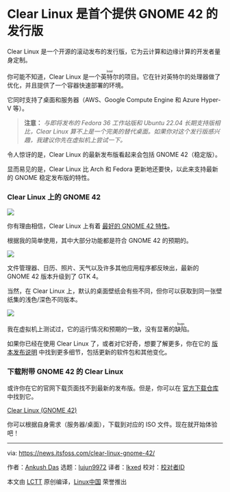 [#]: subject: "Clear Linux is the First Distro to Offer GNOME 42"
[#]: via: "https://news.itsfoss.com/clear-linux-gnome-42/"
[#]: author: "Ankush Das https://news.itsfoss.com/author/ankush/"
[#]: collector: "lujun9972"
[#]: translator: "lkxed"
[#]: reviewer: " "
[#]: publisher: " "
[#]: url: " "

Clear Linux 是首个提供 GNOME 42 的发行版
======

Clear Linux 是一个开源的滚动发布的发行版，它为云计算和边缘计算的开发者量身定制。

你可能不知道，Clear Linux 是一个<ruby>英特尔<rt>Intel</rt></ruby>的项目。它在针对英特尔的处理器做了优化，并且提供了一个容器快速部署的环境。

它同时支持了桌面和服务器（AWS、Google Compute Engine 和 Azure Hyper-V 等）。

> **注意：** _与即将发布的 Fedora 36 工作站版和 Ubuntu 22.04 长期支持版相比，Clear Linux 算不上是一个完美的替代桌面。如果你对这个发行版感兴趣，我建议你先在虚拟机上尝试一下。_

令人惊讶的是，Clear Linux 的最新发布版看起来会包括 GNOME 42（稳定版）。

显而易见的是，Clear Linux 比 Arch 和 Fedora 更新地还要快，以此来支持最新的 GNOME 稳定发布版的特性。

### Clear Linux 上的 GNOME 42

![][1]

你有理由相信，Clear Linux 上有着 [最好的 GNOME 42 特性][2]。

根据我的简单使用，其中大部分功能都是符合 GNOME 42 的预期的。

![][3]

文件管理器、日历、照片、天气以及许多其他应用程序都反映出，最新的 GNOME 42 版本升级到了 GTK 4。

当然，在 Clear Linux 上，默认的桌面壁纸会有些不同，但你可以获取到同一张壁纸集的浅色/深色不同版本。

![][4]

我在虚拟机上测试过，它的运行情况和预期的一致，没有显著的<ruby>缺陷<rt>bugs</rt></ruby>。

如果你已经在使用 Clear Linux 了，或者对它好奇，想要了解更多，你在它的 [版本发布说明][5] 中找到更多细节，包括更新的软件包和其他变化。

### 下载附带 GNOME 42 的 Clear Linux

或许你在它的官网下载页面找不到最新的发布版。但是，你可以在 [官方下载仓库][6] 中找到它。

[Clear Linux (GNOME 42)][6]

你可以根据自身需求（服务器/桌面），下载到对应的 ISO 文件。现在就开始体验吧！

--------------------------------------------------------------------------------

via: https://news.itsfoss.com/clear-linux-gnome-42/

作者：[Ankush Das][a]
选题：[lujun9972][b]
译者：[lkxed](https://github.com/lkxed)
校对：[校对者ID](https://github.com/校对者ID)

本文由 [LCTT](https://github.com/LCTT/TranslateProject) 原创编译，[Linux中国](https://linux.cn/) 荣誉推出

[a]: https://news.itsfoss.com/author/ankush/
[b]: https://github.com/lujun9972
[1]: https://i0.wp.com/news.itsfoss.com/wp-content/uploads/2022/03/clearlinux-gnome-42-home.jpg?w=1269&ssl=1
[2]: https://news.itsfoss.com/gnome-42-features/
[3]: https://i0.wp.com/news.itsfoss.com/wp-content/uploads/2022/03/clearlinux-gnome-42.png?w=868&ssl=1
[4]: https://i0.wp.com/news.itsfoss.com/wp-content/uploads/2022/03/clear-linux-appearance.jpg?w=794&ssl=1
[5]: https://download.clearlinux.org/releases/36060/clear/RELEASENOTES-36030-to-36060
[6]: https://download.clearlinux.org/releases/36060/clear/
